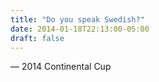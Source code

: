 ```yaml
---
title: "Do you speak Swedish?"
date: 2014-01-18T22:13:00-05:00
draft: false
---
```

— 2014 Continental Cup
<!--more--> 

